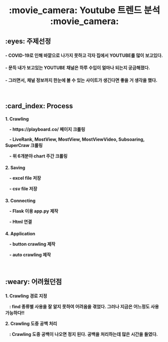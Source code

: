 <h1 align='center'>:movie_camera: Youtube 트렌드 분석 :movie_camera:
<br>
<h2> :eyes: 주제선정</p>
<h4> - COVID-19로 인해 바깥으로 나가지 못하고 각자 집에서 YOUTUBE를 많이 보고있다. </p>
<h4> - 문득 내가 보고있는 YOUTUBE 채널은 하루 수입이 얼마나 되는지 궁금해졌다. </p>
<h4> - 그러면서, 채널 정보까지 한눈에 볼 수 있는 사이트가 생긴다면 좋을 거 생각을 했다. </p>
<br>  
<h2> :card_index: Process</h2>
<h4> 1. Crawling </p>
&nbsp;&nbsp;&nbsp; - https://playboard.co/ 페이지 크롤링</p>
&nbsp;&nbsp;&nbsp; - LiveRank, MostView, MostView, MostViewVideo, Subsoaring, SuperCraw 크롤링</p>
&nbsp;&nbsp;&nbsp; - 위 6개분야 chart 주간 크롤링</p>
<h4> 2. Saving </p>
&nbsp;&nbsp;&nbsp; - excel file 저장</p>
&nbsp;&nbsp;&nbsp; - csv file 저장</p>
<h4> 3. Connecting </p>
&nbsp;&nbsp;&nbsp; - Flask 이용 app.py 제작</p>
&nbsp;&nbsp;&nbsp; - Html 연결</p>
<h4> 4. Application </p>
&nbsp;&nbsp;&nbsp; - button crawling 제작</p>
&nbsp;&nbsp;&nbsp; - auto crawling 제작</p>
<br>
<h2> :weary: 어려웠던점 </p>
<h4> 1. Crawling 경로 지정 </p>
&nbsp;&nbsp;&nbsp; : find 종류별 사용을 잘 알지 못하여 어려움을 겪었다. 그러나 지금은 어느정도 사용 가능하다!! </p>
2. Crawling 도중 공백 처리 </p>
&nbsp;&nbsp;&nbsp; :  Crawling 도중 공백이 나오면 정지 된다. 공백을 처리하는데 많은 시간을 들였다. </p>


